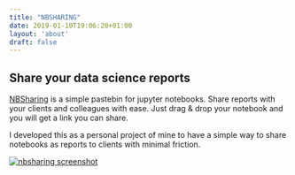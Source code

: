 ```yaml
---
title: "NBSHARING"
date: 2019-01-10T19:06:20+01:00
layout: 'about'
draft: false
---
```


## Share your data science reports

[NBSharing](http://nbsharing.com/) is a simple pastebin for jupyter notebooks. Share reports with your clients and colleagues with ease. Just drag & drop your notebook and you will get a link you can share.

I developed this as a personal project of mine to have a simple way to share notebooks as reports to clients with minimal friction.

[![nbsharing screenshot](/media/project/nbsharing/nbsharing_screenshot.png)](http://nbsharing.com/)